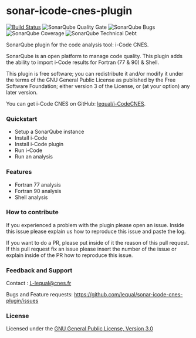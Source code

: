 # sonar-icode-cnes-plugin
[![Build Status](https://travis-ci.org/lequal/sonar-icode-cnes-plugin.svg?branch=master)](https://travis-ci.org/lequal/sonar-icode-cnes-plugin)
![SonarQube Quality Gate](https://sonarcloud.io/api/project_badges/measure?project=fr.cnes.sonarqube.plugins%3Asonar-icode-cnes-plugin&metric=alert_status)
![SonarQube Bugs](https://sonarcloud.io/api/project_badges/measure?project=fr.cnes.sonarqube.plugins%3Asonar-icode-cnes-plugin&metric=bugs)
![SonarQube Coverage](https://sonarcloud.io/api/project_badges/measure?project=fr.cnes.sonarqube.plugins%3Asonar-icode-cnes-plugin&metric=coverage)
![SonarQube Technical Debt](https://sonarcloud.io/api/project_badges/measure?project=fr.cnes.sonarqube.plugins%3Asonar-icode-cnes-plugin&metric=sqale_index)

SonarQube plugin for the code analysis tool: i-Code CNES.

SonarQube is an open platform to manage code quality. This plugin adds the ability to import i-Code results for Fortran (77 & 90) & Shell.

This plugin is free software; you can redistribute it and/or modify it under the terms of the GNU General Public License as published by the Free Software Foundation; either version 3 of the License, or (at your option) any later version.

You can get i-Code CNES on GitHub: [lequal/i-CodeCNES](https://github.com/lequal/i-CodeCNES).

### Quickstart
- Setup a SonarQube instance
- Install i-Code
- Install i-Code plugin
- Run i-Code
- Run an analysis

### Features
- Fortran 77 analysis
- Fortran 90 analysis
- Shell analysis

### How to contribute
If you experienced a problem with the plugin please open an issue. Inside this issue please explain us how to reproduce this issue and paste the log. 

If you want to do a PR, please put inside of it the reason of this pull request. If this pull request fix an issue please insert the number of the issue or explain inside of the PR how to reproduce this issue.

### Feedback and Support
Contact : L-lequal@cnes.fr

Bugs and Feature requests: https://github.com/lequal/sonar-icode-cnes-plugin/issues

### License
Licensed under the [GNU General Public License, Version 3.0](https://www.gnu.org/licenses/gpl.txt)
